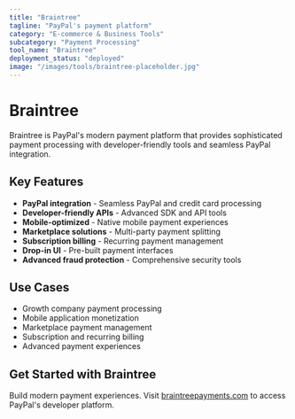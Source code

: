 ```yaml
---
title: "Braintree"
tagline: "PayPal's payment platform"
category: "E-commerce & Business Tools"
subcategory: "Payment Processing"
tool_name: "Braintree"
deployment_status: "deployed"
image: "/images/tools/braintree-placeholder.jpg"
---
```


# Braintree

Braintree is PayPal's modern payment platform that provides sophisticated payment processing with developer-friendly tools and seamless PayPal integration.

## Key Features

- **PayPal integration** - Seamless PayPal and credit card processing
- **Developer-friendly APIs** - Advanced SDK and API tools
- **Mobile-optimized** - Native mobile payment experiences
- **Marketplace solutions** - Multi-party payment splitting
- **Subscription billing** - Recurring payment management
- **Drop-in UI** - Pre-built payment interfaces
- **Advanced fraud protection** - Comprehensive security tools

## Use Cases

- Growth company payment processing
- Mobile application monetization
- Marketplace payment management
- Subscription and recurring billing
- Advanced payment experiences

## Get Started with Braintree

Build modern payment experiences. Visit [braintreepayments.com](https://www.braintreepayments.com) to access PayPal's developer platform.